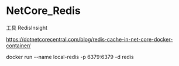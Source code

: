# NetCore_Redis

工具
RedisInsight

https://dotnetcorecentral.com/blog/redis-cache-in-net-core-docker-container/

docker run --name local-redis -p 6379:6379 -d redis